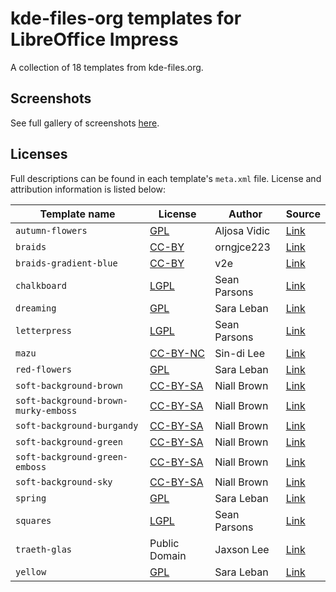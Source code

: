 # kde-files-org templates for LibreOffice Impress

A collection of 18 templates from kde-files.org.

## Screenshots

See full gallery of screenshots [here](https://github.com/dohliam/libreoffice-impress-templates/blob/master/screenshots.md#kde-files-org).

## Licenses

Full descriptions can be found in each template's `meta.xml` file. License and attribution information is listed below:

Template name | License | Author | Source
------------- | ------- | ------ | ------
`autumn-flowers` | [GPL](https://www.fsf.org/licenses/gpl.html) | Aljosa Vidic | [Link](https://kde-files.org/content/show.php/Autumn+Flowers?content=71620)
`braids` | [CC-BY](https://creativecommons.org/licenses/by/3.0/) | orngjce223 | [Link](https://templates.services.openoffice.org/en/node/1873)
`braids-gradient-blue` | [CC-BY](https://creativecommons.org/licenses/by/3.0/) | v2e | [Link](https://kde-files.org/content/show.php/Braids-gradient-blue?content=138918)
`chalkboard` | [LGPL](https://www.fsf.org/licenses/lgpl.html) | Sean Parsons | [Link](http://kde-files.org/content/show.php/Chalkboard+Presentation?content=31393)
`dreaming` | [GPL](https://www.fsf.org/licenses/gpl.html) | Sara Leban | [Link](https://kde-files.org/content/show.php/Dreamland?content=72561)
`letterpress` | [LGPL](https://www.fsf.org/licenses/lgpl.html) | Sean Parsons | [Link](https://kde-files.org/content/show.php/Letterpress?content=31404)
`mazu` | [CC-BY-NC](http://creativecommons.org/licenses/by-nc/2.5/tw/) | Sin-di Lee | [Link](https://kde-files.org/content/show.php/Mazu?content=110353)
`red-flowers` | [GPL](https://www.fsf.org/licenses/gpl.html) | Sara Leban | [Link](https://kde-files.org/content/show.php/Red+flowers?content=73164)
`soft-background-brown` | [CC-BY-SA](https://creativecommons.org/licenses/by-sa/3.0/) | Niall Brown | [Link](https://kde-files.org/content/show.php/OOo+Soft+Background+Templates?content=72814)
`soft-background-brown-murky-emboss` | [CC-BY-SA](https://creativecommons.org/licenses/by-sa/3.0/) | Niall Brown | [Link](https://kde-files.org/content/show.php/OOo+Soft+Background+Templates?content=72814)
`soft-background-burgandy` | [CC-BY-SA](https://creativecommons.org/licenses/by-sa/3.0/) | Niall Brown | [Link](https://kde-files.org/content/show.php/OOo+Soft+Background+Templates?content=72814)
`soft-background-green` | [CC-BY-SA](https://creativecommons.org/licenses/by-sa/3.0/) | Niall Brown | [Link](https://kde-files.org/content/show.php/OOo+Soft+Background+Templates?content=72814)
`soft-background-green-emboss` | [CC-BY-SA](https://creativecommons.org/licenses/by-sa/3.0/) | Niall Brown | [Link](https://kde-files.org/content/show.php/OOo+Soft+Background+Templates?content=72814)
`soft-background-sky` | [CC-BY-SA](https://creativecommons.org/licenses/by-sa/3.0/) | Niall Brown | [Link](https://kde-files.org/content/show.php/OOo+Soft+Background+Templates?content=72814)
`spring` | [GPL](https://www.fsf.org/licenses/gpl.html) | Sara Leban | [Link](https://kde-files.org/content/show.php/Warm+sunshine?content=74111)
`squares` | [LGPL](https://www.fsf.org/licenses/lgpl.html) | Sean Parsons | [Link](https://kde-files.org/content/show.php/Squares?content=31407)
`traeth-glas` | Public Domain | Jaxson Lee | [Link](https://kde-files.org/content/show.php/Traeth+Glas?content=138085)
`yellow` | [GPL](https://www.fsf.org/licenses/gpl.html) | Sara Leban | [Link](https://kde-files.org/content/show.php/Warm+sunshine?content=74111)
